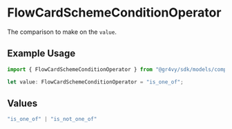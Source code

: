 # FlowCardSchemeConditionOperator

The comparison to make on the `value`.

## Example Usage

```typescript
import { FlowCardSchemeConditionOperator } from "@gr4vy/sdk/models/components";

let value: FlowCardSchemeConditionOperator = "is_one_of";
```

## Values

```typescript
"is_one_of" | "is_not_one_of"
```